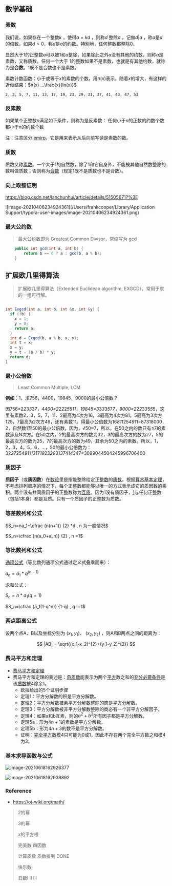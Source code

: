 ## 数学基础





### 素数

我们说，如果存在一个整数$k$ ，使得$a=kd$ ，则称$d$ 整除$a$ ，记做$d|a$ ，称$a$是$d$的倍数，如果$d>0$，称$d$是$a$的约数。特别地，任何整数都整除$0$。

显然大于$1$的正整数$a$可以被$1$和$a$整除，如果除此之外$a$没有其他的约数，则称$a$是素数，又称质数。任何一个大于 $1$的整数如果不是素数，也就是有其他约数，就称为是**合数**。$1$既不是合数也不是素数。

素数计数函数：小于或等于$x$的素数的个数，用$π(x)$表示。随着$x$的增大，有这样的近似结果：$π(x)  ...\frac{x}{ln(x)}$

```
2, 3, 5, 7, 11, 13, 17, 19, 23, 29, 31, 37, 41, 43, 47, 53
```

### 反素数

如果某个正整数$n$满足如下条件，则称为是反素数： 任何小于$n$的正数的约数个数都小于$n$的约数个数

注：注意区分 [emirp](https://en.wikipedia.org/wiki/Emirp)，它是用来表示从后向前写读是素数的数。



### 质数

质数又称[素数](https://baike.baidu.com/item/素数/115069)。一个大于1的自然数，除了1和它自身外，不能被其他自然数整除的数叫做质数；否则称为[合数](https://baike.baidu.com/item/合数/49186)（规定1既不是质数也不是合数）。





### 向上取整证明

https://blog.csdn.net/lanchunhui/article/details/51505671?%3E



![image-20210406234924361](/Users/frankcooper/Library/Application Support/typora-user-images/image-20210406234924361.png)

### 最大公约数

> 最大公约数即为 Greatest Common Divisor，常缩写为 gcd

```java
    public int gcd(int a, int b) {
        return b == 0 ? a : gcd(b, a % b);
    }
```

## 扩展欧几里得算法

> 扩展欧几里得算法（Extended Euclidean algorithm, EXGCD），常用于求 的一组可行解。

```java

int Exgcd(int a, int b, int &x, int &y) {
  if (!b) {
    x = 1;
    y = 0;
    return a;
  }
  int d = Exgcd(b, a % b, x, y);
  int t = x;
  x = y;
  y = t - (a / b) * y;
  return d;
}
```





### 最小公倍数

> Least Common Multiple, LCM

**例如**：1，求756，4400，19845，9000的最小公倍数？

因756=2*2*3*3*3*7，4400=2*2*2*2*5*5*11，19845=3*3*3*3*5*7*7，9000=2*2*2*3*3*5*5*5，这里有素数2，3，5，7，11．2最高为4次方16，3最高为4次方81，5最高为3次方125，7最高为2次方49，还有素数11。得最小公倍数为16*81*125*49*11=87318000．2，自然数1至50的最小公倍数，因为，√50≈7，所以，在50之内的数只有≤7的素数涉及N次方。在50之内，2的最高次方的数为32，3的最高次方的数为27，5的最高次方的数为25，7的最高次方的数为49，其余为50之内的素数。所以，1，2，3，4，5，6，…，50的最小公倍数为：32*27*25*49*11*13*17*19*23*29*31*37*41*43*47=3099044504245996706400

### 质因子

**质因子**（或**质因数**）在[数论](https://baike.baidu.com/item/数论/3700)里是指能整除给定正[整数](https://baike.baidu.com/item/整数/1293937)的[质数](https://baike.baidu.com/item/质数/263515)。根据[算术基本定理](https://baike.baidu.com/item/算术基本定理/10920095)，不考虑排列顺序的情况下，每个正整数都能够以唯一的方式表示成它的质因数的乘积。两个没有共同质因子的正整数称为[互质](https://baike.baidu.com/item/互质/577412)。因为1没有质因子，[1](https://baike.baidu.com/item/1)与任何正整数（包括1本身）都是互质。只有一个质因子的正整数为质数。



### 等差数列和公式

$S_n=na_1+\cfrac {n(n+1)} {2} *d  , n 为一般情况$

$S_n=\cfrac {n(a_0+a_n)} {2}  , n =1$      

### 等比数列和公式

[通项公式](https://baike.baidu.com/item/通项公式)（等比数列通项公式通过定义式叠乘而来）：

$a_n=a_1*q^(n-1)$

求和公式：

$S_n=n*a_1  (q=1)$

$S_n=\cfrac {a_1(1-q^n)} {1-q}  , q !=1$      



### 两点距离公式

设两个点A、B以及坐标分别为 $(x_1,y_1)$、 $(x_2,y_2)$ ，则A和B两点之间的距离为：

$$ |AB| = \sqrt{(x_1-x_2)^{2}+(y_1-y_2)^{2}} $$



### 费马平方和定理

- [费马平方和定理](https://baike.baidu.com/item/%E8%B4%B9%E9%A9%AC%E5%B9%B3%E6%96%B9%E5%92%8C%E5%AE%9A%E7%90%86/12552916)
- 费马平方和定理的表述是：[奇质数](https://baike.baidu.com/item/奇质数)能表示为两个[平方](https://baike.baidu.com/item/平方)数之和的[充分必要条件](https://baike.baidu.com/item/充分必要条件)是该[质数](https://baike.baidu.com/item/质数/263515)被4除余1。
  - 欧拉给出的5个证明步骤
  - 定理1：平方分解数的积是平方分解数。
  - 定理2：平方分解数被素平方分解数整除的商是平方分解数。
  - 定理3：平方分解数被非平方分解数整除的商必有一个非平方分解因子。
  - 定理4：如果a和b互素，则的$a^2+b^2$所有因子都是平方分解数。
  - 定理5a：形为$4n+1$的素数是平方分解数。
  - 定理5b：形为$4n+3$的数不是平方分解数。
  - 证明：[完全平方数](https://baike.baidu.com/item/完全平方数/8025061)模4只可能为0或1，因此不存在两个完全平方数之和模4为3。

### 基本求导函数与公式

![image-20210618162926377](D:\Dev\SrcCode\geek-algorithm-leetcode\src\main\leetcode_manuscripts\summary\数学基础.assets\image-20210618162926377.png)

![image-20210618162939892](D:\Dev\SrcCode\geek-algorithm-leetcode\src\main\leetcode_manuscripts\summary\数学基础.assets\image-20210618162939892.png)



### Reference

- https://oi-wiki.org/math/







> 2的幂
>
> 3的幂
>
> x的平方根
>
> 完美数  四因数 
>
> 计算质数  质数排列 DONE
>
> 快乐数
>
> 丑数I II  III
>
> 

